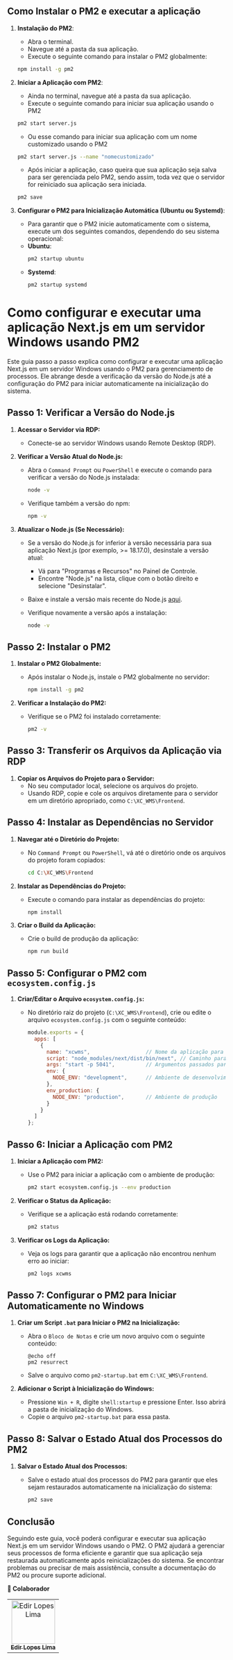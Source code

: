 ## Como Instalar o PM2 e executar a aplicação

1. **Instalação do PM2**:
    - Abra o terminal.
    - Navegue até a pasta da sua aplicação.
    - Execute o seguinte comando para instalar o PM2 globalmente:
    ```bash
    npm install -g pm2
    ```

2. **Iniciar a Aplicação com PM2**:
    - Ainda no terminal, navegue até a pasta da sua aplicação.
    - Execute o seguinte comando para iniciar sua aplicação usando o PM2
    ```bash
    pm2 start server.js
    ```
    - Ou esse comando para iniciar sua aplicação com um nome customizado usando o PM2 
    ```bash
    pm2 start server.js --name "nomecustomizado"
    ```
    - Após iniciar a aplicação, caso queira que sua aplicação seja salva para ser gerenciada pelo PM2, sendo assim, toda vez que o servidor for reiniciado sua aplicação sera iniciada.
    ```bash
    pm2 save
    ```

3. **Configurar o PM2 para Inicialização Automática (Ubuntu ou Systemd)**:
    - Para garantir que o PM2 inicie automaticamente com o sistema, execute um dos seguintes comandos, dependendo do seu sistema operacional:
    - **Ubuntu**:
        ```bash
        pm2 startup ubuntu
        ```
    - **Systemd**:
        ```bash
        pm2 startup systemd
        ```

# Como configurar e executar uma aplicação Next.js em um servidor Windows usando PM2

Este guia passo a passo explica como configurar e executar uma aplicação Next.js em um servidor Windows usando o PM2 para gerenciamento de processos. Ele abrange desde a verificação da versão do Node.js até a configuração do PM2 para iniciar automaticamente na inicialização do sistema.

## Passo 1: Verificar a Versão do Node.js

1. **Acessar o Servidor via RDP:**
   - Conecte-se ao servidor Windows usando Remote Desktop (RDP).

2. **Verificar a Versão Atual do Node.js:**
   - Abra o `Command Prompt` ou `PowerShell` e execute o comando para verificar a versão do Node.js instalada:

     ```bash
     node -v
     ```

   - Verifique também a versão do npm:

     ```bash
     npm -v
     ```

3. **Atualizar o Node.js (Se Necessário):**
   - Se a versão do Node.js for inferior à versão necessária para sua aplicação Next.js (por exemplo, >= 18.17.0), desinstale a versão atual:
     - Vá para "Programas e Recursos" no Painel de Controle.
     - Encontre "Node.js" na lista, clique com o botão direito e selecione "Desinstalar".
   - Baixe e instale a versão mais recente do Node.js [aqui](https://nodejs.org/).
   - Verifique novamente a versão após a instalação:

     ```bash
     node -v
     ```

## Passo 2: Instalar o PM2

1. **Instalar o PM2 Globalmente:**
   - Após instalar o Node.js, instale o PM2 globalmente no servidor:

     ```bash
     npm install -g pm2
     ```

2. **Verificar a Instalação do PM2:**
   - Verifique se o PM2 foi instalado corretamente:

     ```bash
     pm2 -v
     ```

## Passo 3: Transferir os Arquivos da Aplicação via RDP

1. **Copiar os Arquivos do Projeto para o Servidor:**
   - No seu computador local, selecione os arquivos do projeto.
   - Usando RDP, copie e cole os arquivos diretamente para o servidor em um diretório apropriado, como `C:\XC_WMS\Frontend`.

## Passo 4: Instalar as Dependências no Servidor

1. **Navegar até o Diretório do Projeto:**
   - No `Command Prompt` ou `PowerShell`, vá até o diretório onde os arquivos do projeto foram copiados:

     ```bash
     cd C:\XC_WMS\Frontend
     ```

2. **Instalar as Dependências do Projeto:**
   - Execute o comando para instalar as dependências do projeto:

     ```bash
     npm install
     ```

3. **Criar o Build da Aplicação:**
   - Crie o build de produção da aplicação:

     ```bash
     npm run build
     ```

## Passo 5: Configurar o PM2 com `ecosystem.config.js`

1. **Criar/Editar o Arquivo `ecosystem.config.js`:**
   - No diretório raiz do projeto (`C:\XC_WMS\Frontend`), crie ou edite o arquivo `ecosystem.config.js` com o seguinte conteúdo:

     ```javascript
     module.exports = {
       apps: [
         {
           name: "xcwms",                  // Nome da aplicação para o PM2
           script: "node_modules/next/dist/bin/next", // Caminho para o binário do Next.js
           args: "start -p 5041",          // Argumentos passados para o comando start, incluindo a porta
           env: {
             NODE_ENV: "development",      // Ambiente de desenvolvimento
           },
           env_production: {
             NODE_ENV: "production",       // Ambiente de produção
           }
         }
       ]
     };
     ```

## Passo 6: Iniciar a Aplicação com PM2

1. **Iniciar a Aplicação com PM2:**
   - Use o PM2 para iniciar a aplicação com o ambiente de produção:

     ```bash
     pm2 start ecosystem.config.js --env production
     ```

2. **Verificar o Status da Aplicação:**
   - Verifique se a aplicação está rodando corretamente:

     ```bash
     pm2 status
     ```

3. **Verificar os Logs da Aplicação:**
   - Veja os logs para garantir que a aplicação não encontrou nenhum erro ao iniciar:

     ```bash
     pm2 logs xcwms
     ```

## Passo 7: Configurar o PM2 para Iniciar Automaticamente no Windows

1. **Criar um Script `.bat` para Iniciar o PM2 na Inicialização:**
   - Abra o `Bloco de Notas` e crie um novo arquivo com o seguinte conteúdo:

     ```batch
     @echo off
     pm2 resurrect
     ```

   - Salve o arquivo como `pm2-startup.bat` em `C:\XC_WMS\Frontend`.

2. **Adicionar o Script à Inicialização do Windows:**
   - Pressione `Win + R`, digite `shell:startup` e pressione Enter. Isso abrirá a pasta de inicialização do Windows.
   - Copie o arquivo `pm2-startup.bat` para essa pasta.

## Passo 8: Salvar o Estado Atual dos Processos do PM2

1. **Salvar o Estado Atual dos Processos:**
   - Salve o estado atual dos processos do PM2 para garantir que eles sejam restaurados automaticamente na inicialização do sistema:

     ```bash
     pm2 save
     ```

## Conclusão

Seguindo este guia, você poderá configurar e executar sua aplicação Next.js em um servidor Windows usando o PM2. O PM2 ajudará a gerenciar seus processos de forma eficiente e garantir que sua aplicação seja restaurada automaticamente após reinicializações do sistema. Se encontrar problemas ou precisar de mais assistência, consulte a documentação do PM2 ou procure suporte adicional.

**:handshake: Colaborador**
<table>
  <tr>
    <td align="center">
      <a href="http://github.com/edirlopesdev">
        <img src="https://avatars.githubusercontent.com/u/128933712?v=4" width="100px;" alt="Edir Lopes Lima"/><br>
        <sub>
          <b>Edir Lopes Lima</b>
        </sub>
      </a>
    </td>
  </tr>
</table>
